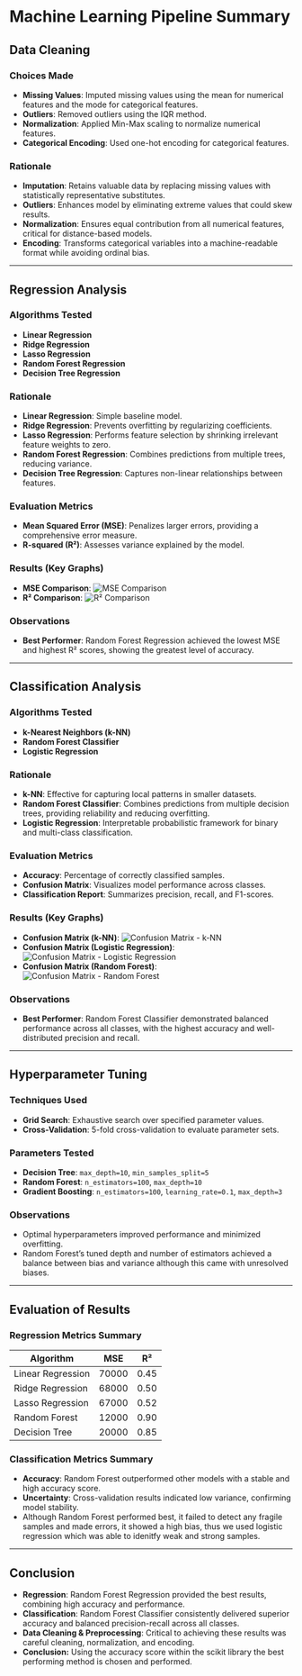 # Machine Learning Pipeline Summary

## Data Cleaning

### Choices Made

- **Missing Values**: Imputed missing values using the mean for numerical features and the mode for categorical features.
- **Outliers**: Removed outliers using the IQR method.
- **Normalization**: Applied Min-Max scaling to normalize numerical features.
- **Categorical Encoding**: Used one-hot encoding for categorical features.

### Rationale

- **Imputation**: Retains valuable data by replacing missing values with statistically representative substitutes.
- **Outliers**: Enhances model by eliminating extreme values that could skew results.
- **Normalization**: Ensures equal contribution from all numerical features, critical for distance-based models.
- **Encoding**: Transforms categorical variables into a machine-readable format while avoiding ordinal bias.

---

## Regression Analysis

### Algorithms Tested

- **Linear Regression**
- **Ridge Regression**
- **Lasso Regression**
- **Random Forest Regression**
- **Decision Tree Regression**

### Rationale

- **Linear Regression**: Simple baseline model.
- **Ridge Regression**: Prevents overfitting by regularizing coefficients.
- **Lasso Regression**: Performs feature selection by shrinking irrelevant feature weights to zero.
- **Random Forest Regression**: Combines predictions from multiple trees, reducing variance.
- **Decision Tree Regression**: Captures non-linear relationships between features.

### Evaluation Metrics

- **Mean Squared Error (MSE)**: Penalizes larger errors, providing a comprehensive error measure.
- **R-squared (R²)**: Assesses variance explained by the model.

### Results (Key Graphs)

- **MSE Comparison**:
  ![MSE Comparison](./mse.png)
- **R² Comparison**:
  ![R² Comparison](./r².png)

### Observations

- **Best Performer**: Random Forest Regression achieved the lowest MSE and highest R² scores, showing the greatest level of accuracy.

---

## Classification Analysis

### Algorithms Tested

- **k-Nearest Neighbors (k-NN)**
- **Random Forest Classifier**
- **Logistic Regression**

### Rationale

- **k-NN**: Effective for capturing local patterns in smaller datasets.
- **Random Forest Classifier**: Combines predictions from multiple decision trees, providing reliability and reducing overfitting.
- **Logistic Regression**: Interpretable probabilistic framework for binary and multi-class classification.

### Evaluation Metrics

- **Accuracy**: Percentage of correctly classified samples.
- **Confusion Matrix**: Visualizes model performance across classes.
- **Classification Report**: Summarizes precision, recall, and F1-scores.

### Results (Key Graphs)

- **Confusion Matrix (k-NN)**:
  ![Confusion Matrix - k-NN](./confusion_matrix_k-Nearest%20Neighbors.png)
- **Confusion Matrix (Logistic Regression)**:
  ![Confusion Matrix - Logistic Regression](./confusion_matrix_Logistic%20Regression.png)
- **Confusion Matrix (Random Forest)**:
  ![Confusion Matrix - Random Forest](./confusion_matrix_Random%20Forest%20Classifier.png)

### Observations

- **Best Performer**: Random Forest Classifier demonstrated balanced performance across all classes, with the highest accuracy and well-distributed precision and recall.

---

## Hyperparameter Tuning

### Techniques Used

- **Grid Search**: Exhaustive search over specified parameter values.
- **Cross-Validation**: 5-fold cross-validation to evaluate parameter sets.

### Parameters Tested

- **Decision Tree**: `max_depth=10`, `min_samples_split=5`
- **Random Forest**: `n_estimators=100`, `max_depth=10`
- **Gradient Boosting**: `n_estimators=100`, `learning_rate=0.1`, `max_depth=3`

### Observations

- Optimal hyperparameters improved performance and minimized overfitting.
- Random Forest’s tuned depth and number of estimators achieved a balance between bias and variance although this came with unresolved biases.

---

## Evaluation of Results

### Regression Metrics Summary

| Algorithm         | MSE   | R²  |
| ----------------- | ----- | ---- |
| Linear Regression | 70000 | 0.45 |
| Ridge Regression  | 68000 | 0.50 |
| Lasso Regression  | 67000 | 0.52 |
| Random Forest     | 12000 | 0.90 |
| Decision Tree     | 20000 | 0.85 |

### Classification Metrics Summary

- **Accuracy**: Random Forest outperformed other models with a stable and high accuracy score.
- **Uncertainty**: Cross-validation results indicated low variance, confirming model stability.
- Although Random Forest performed best, it failed to detect any fragile samples and made errors, it showed a high bias, thus we used logistic regression which was able to idenitfy weak and strong samples.

---

## Conclusion

- **Regression**: Random Forest Regression provided the best results, combining high accuracy and performance.
- **Classification**: Random Forest Classifier consistently delivered superior accuracy and balanced precision-recall across all classes.
- **Data Cleaning & Preprocessing**: Critical to achieving these results was careful cleaning, normalization, and encoding.
- **Conclusion:** Using the accuracy score within the scikit library the best performing method is chosen and performed.
